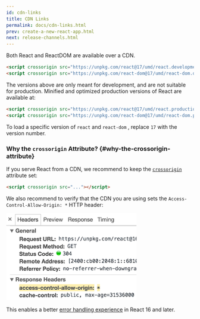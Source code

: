 ```yaml
---
id: cdn-links
title: CDN Links
permalink: docs/cdn-links.html
prev: create-a-new-react-app.html
next: release-channels.html
---
```


Both React and ReactDOM are available over a CDN.

``` html
<script crossorigin src="https://unpkg.com/react@17/umd/react.development.js"></script>
<script crossorigin src="https://unpkg.com/react-dom@17/umd/react-dom.development.js"></script>
```

The versions above are only meant for development, and are not suitable for production. Minified and optimized production versions of React are available at:

``` html
<script crossorigin src="https://unpkg.com/react@17/umd/react.production.min.js"></script>
<script crossorigin src="https://unpkg.com/react-dom@17/umd/react-dom.production.min.js"></script>
```

To load a specific version of `react` and `react-dom` , replace `17` with the version number.

### Why the `crossorigin` Attribute? {#why-the-crossorigin-attribute}

If you serve React from a CDN, we recommend to keep the [ `crossorigin` ](https://developer.mozilla.org/en-US/docs/Web/HTML/CORS_settings_attributes) attribute set:

``` html
<script crossorigin src="..."></script>
```

We also recommend to verify that the CDN you are using sets the `Access-Control-Allow-Origin: *` HTTP header:

![Access-Control-Allow-Origin: *](../images/docs/cdn-cors-header.png)

This enables a better [error handling experience](/blog/2017/07/26/error-handling-in-react-16.html) in React 16 and later.
